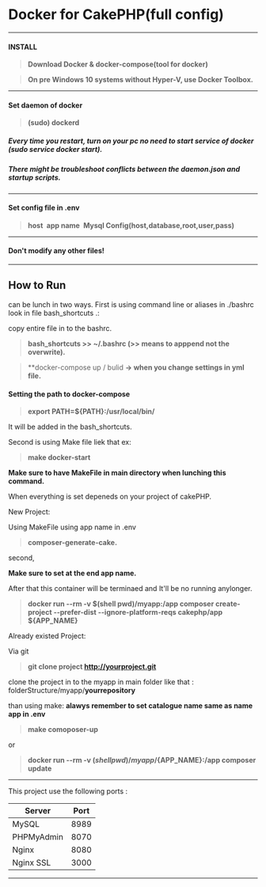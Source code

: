 # Docker for CakePHP(full config)
----------------------------------
#### INSTALL
>**Download Docker & docker-compose(tool for docker)**

>**On pre Windows 10 systems without Hyper-V, use Docker Toolbox.**
----------------------------------

#### Set daemon of docker

>**(sudo) dockerd**

##### Every time you restart, turn on your pc no need to start service of docker (sudo service docker start).
##### There might be troubleshoot conflicts between the daemon.json and startup scripts.
----------------------------------
#### Set config file in .env
> **host&nbsp;**
> **app name&nbsp;**
> **Mysql Config(host,database,root,user,pass)&nbsp;**
----------------------------------
#### Don't modify any other files!
----------------------------------

## How to Run
can be lunch in two ways.
First is using command line or aliases in ./bashrc look in file bash_shortcuts .:

copy entire file in to the bashrc.

> **bash_shortcuts >> ~/.bashrc (>> means to apppend not the overwrite).**

> **docker-compose up / bulid **-> when you change settings in yml file.**

#### Setting the path to docker-compose 

> **export PATH=${PATH}:/usr/local/bin/**

It will be added in the bash_shortcuts.


Second is using Make file liek that ex: 

>**make docker-start**

**Make sure to have MakeFile in main directory when lunching this command.**


When everything is set depeneds on your project of cakePHP.

New Project:

Using MakeFile using app name in .env 

>**composer-generate-cake.**

second,

**Make sure to set at the end app name.**

After that this container will be terminaed and It'll be no running anylonger. 

>**docker run --rm -v $(shell pwd)/myapp:/app composer create-project --prefer-dist --ignore-platform-reqs cakephp/app ${APP_NAME}**

Already existed Project:

Via git

>**git clone project http://yourproject.git**

clone the project in to the myapp in main folder like that : folderStructure/myapp/__yourrepository__

than using make: **alawys remember to set catalogue name same as name app in .env**

>**make comoposer-up**

or

>**docker run --rm -v $(shell pwd)/myapp/${APP_NAME}:/app composer update**


----------------------------------

This project use the following ports :

| Server     | Port |
|------------|------|
| MySQL      | 8989 |
| PHPMyAdmin | 8070 |
| Nginx      | 8080 |
| Nginx SSL  | 3000 |

----------------------------------
